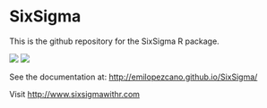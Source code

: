 SixSigma
========
This is the github repository for the SixSigma R package.

[![](https://r-pkg.org/badges/version/SixSigma)](https://cran.r-project.org/package=SixSigma)
[![](https://cranlogs.r-pkg.org/badges/grand-total/SixSigma)](https://cran.r-project.org/package=SixSigma)

See the documentation at: http://emilopezcano.github.io/SixSigma/

Visit http://www.sixsigmawithr.com
